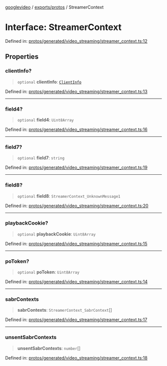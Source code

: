 [googlevideo](../../../README.md) / [exports/protos](../README.md) / StreamerContext

# Interface: StreamerContext

Defined in: [protos/generated/video\_streaming/streamer\_context.ts:12](https://github.com/LuanRT/googlevideo/blob/d9eb9db82e3516a9a277a77a3d25342e9c5bf127/protos/generated/video_streaming/streamer_context.ts#L12)

## Properties

### clientInfo?

> `optional` **clientInfo**: [`ClientInfo`](ClientInfo.md)

Defined in: [protos/generated/video\_streaming/streamer\_context.ts:13](https://github.com/LuanRT/googlevideo/blob/d9eb9db82e3516a9a277a77a3d25342e9c5bf127/protos/generated/video_streaming/streamer_context.ts#L13)

***

### field4?

> `optional` **field4**: `Uint8Array`

Defined in: [protos/generated/video\_streaming/streamer\_context.ts:16](https://github.com/LuanRT/googlevideo/blob/d9eb9db82e3516a9a277a77a3d25342e9c5bf127/protos/generated/video_streaming/streamer_context.ts#L16)

***

### field7?

> `optional` **field7**: `string`

Defined in: [protos/generated/video\_streaming/streamer\_context.ts:19](https://github.com/LuanRT/googlevideo/blob/d9eb9db82e3516a9a277a77a3d25342e9c5bf127/protos/generated/video_streaming/streamer_context.ts#L19)

***

### field8?

> `optional` **field8**: `StreamerContext_UnknownMessage1`

Defined in: [protos/generated/video\_streaming/streamer\_context.ts:20](https://github.com/LuanRT/googlevideo/blob/d9eb9db82e3516a9a277a77a3d25342e9c5bf127/protos/generated/video_streaming/streamer_context.ts#L20)

***

### playbackCookie?

> `optional` **playbackCookie**: `Uint8Array`

Defined in: [protos/generated/video\_streaming/streamer\_context.ts:15](https://github.com/LuanRT/googlevideo/blob/d9eb9db82e3516a9a277a77a3d25342e9c5bf127/protos/generated/video_streaming/streamer_context.ts#L15)

***

### poToken?

> `optional` **poToken**: `Uint8Array`

Defined in: [protos/generated/video\_streaming/streamer\_context.ts:14](https://github.com/LuanRT/googlevideo/blob/d9eb9db82e3516a9a277a77a3d25342e9c5bf127/protos/generated/video_streaming/streamer_context.ts#L14)

***

### sabrContexts

> **sabrContexts**: `StreamerContext_SabrContext`[]

Defined in: [protos/generated/video\_streaming/streamer\_context.ts:17](https://github.com/LuanRT/googlevideo/blob/d9eb9db82e3516a9a277a77a3d25342e9c5bf127/protos/generated/video_streaming/streamer_context.ts#L17)

***

### unsentSabrContexts

> **unsentSabrContexts**: `number`[]

Defined in: [protos/generated/video\_streaming/streamer\_context.ts:18](https://github.com/LuanRT/googlevideo/blob/d9eb9db82e3516a9a277a77a3d25342e9c5bf127/protos/generated/video_streaming/streamer_context.ts#L18)
